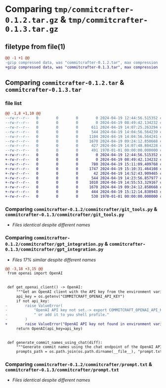 # Comparing `tmp/commitcrafter-0.1.2.tar.gz` & `tmp/commitcrafter-0.1.3.tar.gz`

## filetype from file(1)

```diff
@@ -1 +1 @@
-gzip compressed data, was "commitcrafter-0.1.2.tar", max compression
+gzip compressed data, was "commitcrafter-0.1.3.tar", max compression
```

## Comparing `commitcrafter-0.1.2.tar` & `commitcrafter-0.1.3.tar`

### file list

```diff
@@ -1,8 +1,10 @@
--rw-r--r--   0        0        0        0 2024-04-19 12:44:56.515352 commitcrafter-0.1.2/README.md
--rw-r--r--   0        0        0        0 2024-04-19 08:49:42.134232 commitcrafter-0.1.2/commitcrafter/__init__.py
--rw-r--r--   0        0        0      611 2024-04-19 14:07:25.263294 commitcrafter-0.1.2/commitcrafter/cli.py
--rw-r--r--   0        0        0      544 2024-04-19 14:04:56.564239 commitcrafter-0.1.2/commitcrafter/git_tools.py
--rw-r--r--   0        0        0     1104 2024-04-19 14:04:56.564241 commitcrafter-0.1.2/commitcrafter/gpt_integration.py
--rw-r--r--   0        0        0     1670 2024-04-19 09:24:12.850668 commitcrafter-0.1.2/commitcrafter/prompt.txt
--rw-r--r--   0        0        0      427 2024-04-19 14:07:48.804228 commitcrafter-0.1.2/pyproject.toml
--rw-r--r--   0        0        0      491 1970-01-01 00:00:00.000000 commitcrafter-0.1.2/PKG-INFO
+-rw-r--r--   0        0        0        0 2024-04-19 12:44:56.515352 commitcrafter-0.1.3/README.md
+-rw-r--r--   0        0        0        0 2024-04-19 08:49:42.134232 commitcrafter-0.1.3/commitcrafter/__init__.py
+-rw-r--r--   0        0        0      780 2024-04-19 15:11:09.409768 commitcrafter-0.1.3/commitcrafter/cli.py
+-rw-r--r--   0        0        0     1747 2024-04-19 15:10:31.464108 commitcrafter-0.1.3/commitcrafter/commitcrafter.py
+-rw-r--r--   0        0        0       42 2024-04-19 14:52:43.909465 commitcrafter-0.1.3/commitcrafter/exceptions.py
+-rw-r--r--   0        0        0      544 2024-04-19 14:23:56.857977 commitcrafter-0.1.3/commitcrafter/git_tools.py
+-rw-r--r--   0        0        0     1010 2024-04-19 14:55:53.329167 commitcrafter-0.1.3/commitcrafter/gpt_integration.py
+-rw-r--r--   0        0        0     1670 2024-04-19 09:24:12.850668 commitcrafter-0.1.3/commitcrafter/prompt.txt
+-rw-r--r--   0        0        0      444 2024-04-19 15:12:14.838943 commitcrafter-0.1.3/pyproject.toml
+-rw-r--r--   0        0        0      530 1970-01-01 00:00:00.000000 commitcrafter-0.1.3/PKG-INFO
```

### Comparing `commitcrafter-0.1.2/commitcrafter/git_tools.py` & `commitcrafter-0.1.3/commitcrafter/git_tools.py`

 * *Files identical despite different names*

### Comparing `commitcrafter-0.1.2/commitcrafter/gpt_integration.py` & `commitcrafter-0.1.3/commitcrafter/gpt_integration.py`

 * *Files 17% similar despite different names*

```diff
@@ -3,18 +3,15 @@
 from openai import OpenAI
 
 
 def get_openai_client() -> OpenAI:
     """Get an OpenAI client with the API key from the environment variables."""
     api_key = os.getenv("COMMITCRAFT_OPENAI_API_KEY")
     if not api_key:
-        raise ValueError(
-            "OpenAI API key not set.-> export COMMITCRAFT_OPENAI_API_KEY=<your_api_key>"
-            " or add it to you shell profile."
-        )
+        raise ValueError("OpenAI API key not found in environment variables")
     return OpenAI(api_key=api_key)
 
 
 def generate_commit_names_using_chat(diff):
     """Generate commit names using the chat endpoint of the OpenAI API."""
     prompts_path = os.path.join(os.path.dirname(__file__), "prompt.txt")
```

### Comparing `commitcrafter-0.1.2/commitcrafter/prompt.txt` & `commitcrafter-0.1.3/commitcrafter/prompt.txt`

 * *Files identical despite different names*

